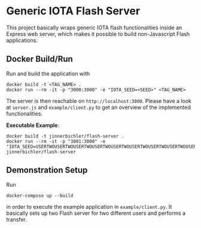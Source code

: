 # Generic IOTA Flash Server

This project basically wraps generic IOTA flash functionalities inside an Express web server, which makes it possible to build non-Javascript Flash applications.

## Docker Build/Run

Run and build the application with

```
docker build -t <TAG_NAME> .
docker run --rm -it -p "3000:3000" -e "IOTA_SEED=<SEED>" <TAG_NAME>
```

The server is then reachable on `http://localhost:3000`. Please have a look at `server.js` and `example/client.py` to get an overview of the implemented functionalities.

**Executable Example**:

```
docker build -t jinnerbichler/flash-server .
docker run --rm -it -p "3001:3000" -e "IOTA_SEED=USERTWOUSERTWOUSERTWOUSERTWOUSERTWOUSERTWOUSERTWOUSERTWOUSERTWOUSERTWOUSERTWOUSER" jinnerbichler/flash-server
```

## Demonstration Setup

Run

```
docker-compose up --build
```

in order to execute the example application in `example/client.py`.
It basically sets up two Flash server for two different users and performs a transfer.
